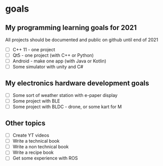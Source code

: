 # goals

## My programming learning goals for 2021

All projects should be documented and public on github until end of 2021

- [ ] C++ 11 - one project
- [ ] Qt5 - one project (with C++ or Python)
- [ ] Android - make one app (with Java or Kotlin)
- [ ] Some simulator with unity and C#

## My electronics hardware development goals

- [ ] Some sort of weather station with e-paper display
- [ ] Some project with BLE
- [ ] Some project with BLDC - drone, or some kart for M

## Other topics

- [ ] Create YT videos
- [ ] Write a technical book
- [ ] Write a non technical book
- [ ] Write a recipe book
- [ ] Get some experience with ROS
